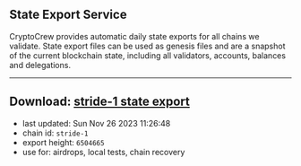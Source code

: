 ## State Export Service
CryptoCrew provides automatic daily state exports for all chains we validate. State export files can be used as genesis files and are a snapshot of the current blockchain state, including all validators, accounts, balances and delegations.

---
**Download: [stride-1 state export](https://dl.ccvalidators.com/SERVICE/stride/stride-1_export_6504665.json)**
---

- last updated: Sun Nov 26 2023 11:26:48
- chain id: `stride-1`
- export height: `6504665`
- use for: airdrops, local tests, chain recovery
